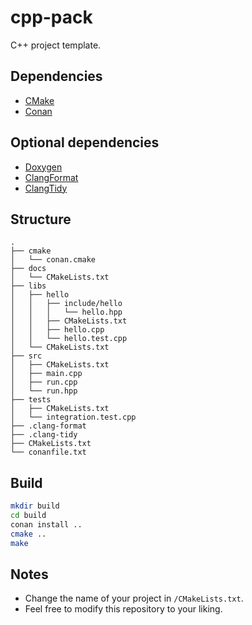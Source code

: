 # cpp-pack
C++ project template.

## Dependencies
* [CMake](https://cmake.org/)
* [Conan](https://conan.io/)
  
## Optional dependencies
* [Doxygen](https://www.doxygen.nl/index.html)
* [ClangFormat](https://clang.llvm.org/docs/ClangFormat.html)
* [ClangTidy](https://clang.llvm.org/extra/clang-tidy/)

## Structure
```
.
├── cmake
│   └── conan.cmake
├── docs
│   └── CMakeLists.txt
├── libs
│   ├── hello
│   │   ├── include/hello
│   │   │   └── hello.hpp
│   │   ├── CMakeLists.txt
│   │   ├── hello.cpp
│   │   └── hello.test.cpp     
│   └── CMakeLists.txt
├── src
│   ├── CMakeLists.txt
│   ├── main.cpp
│   ├── run.cpp
│   └── run.hpp
├── tests
│   ├── CMakeLists.txt
│   └── integration.test.cpp
├── .clang-format
├── .clang-tidy
├── CMakeLists.txt
└── conanfile.txt 
```

## Build
```bash
mkdir build
cd build
conan install ..
cmake ..
make
```

## Notes
* Change the name of your project in `/CMakeLists.txt`.
* Feel free to modify this repository to your liking.
